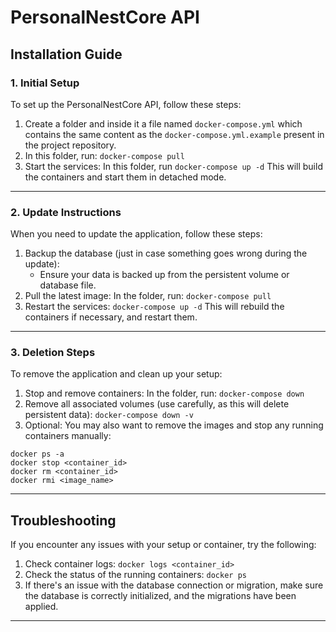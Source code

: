 # PersonalNestCore API

## Installation Guide

### 1. Initial Setup
To set up the PersonalNestCore API, follow these steps:

1. Create a folder and inside it a file named ```docker-compose.yml``` which contains the same content as the ```docker-compose.yml.example``` present in the project repository.
2. In this folder, run: ```docker-compose pull```
3. Start the services: In this folder, run ```docker-compose up -d```
This will build the containers and start them in detached mode.
___

### 2. Update Instructions
When you need to update the application, follow these steps:

1. Backup the database (just in case something goes wrong during the update):
   - Ensure your data is backed up from the persistent volume or database file.
2. Pull the latest image: In the folder, run: ```docker-compose pull```
3. Restart the services: ```docker-compose up -d```
This will rebuild the containers if necessary, and restart them.
___

### 3. Deletion Steps
To remove the application and clean up your setup:

1. Stop and remove containers: In the folder, run: ```docker-compose down```
2. Remove all associated volumes (use carefully, as this will delete persistent data): ```docker-compose down -v```
3. Optional: You may also want to remove the images and stop any running containers manually:
```
docker ps -a
docker stop <container_id>
docker rm <container_id>
docker rmi <image_name>
```
___


## Troubleshooting
If you encounter any issues with your setup or container, try the following:

1. Check container logs:
```docker logs <container_id>```
2. Check the status of the running containers:
```docker ps```
3. If there's an issue with the database connection or migration, make sure the database is correctly initialized, and the migrations have been applied.

___

